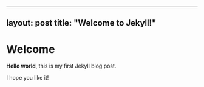  
---
layout: post
title:  "Welcome to Jekyll!"
---

# Welcome

**Hello world**, this is my first Jekyll blog post.

I hope you like it!